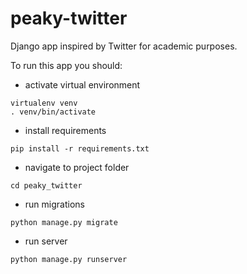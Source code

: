 # peaky-twitter

Django app inspired by Twitter for academic purposes.

To run this app you should:
* activate virtual environment
```
virtualenv venv
. venv/bin/activate
```

* install requirements
```
pip install -r requirements.txt
```

* navigate to project folder
```
cd peaky_twitter
```

* run migrations
```
python manage.py migrate
```

* run server
```
python manage.py runserver
```
